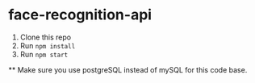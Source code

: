 # face-recognition-api

1. Clone this repo
2. Run `npm install`
3. Run `npm start`

\*\* Make sure you use postgreSQL instead of mySQL for this code base.
